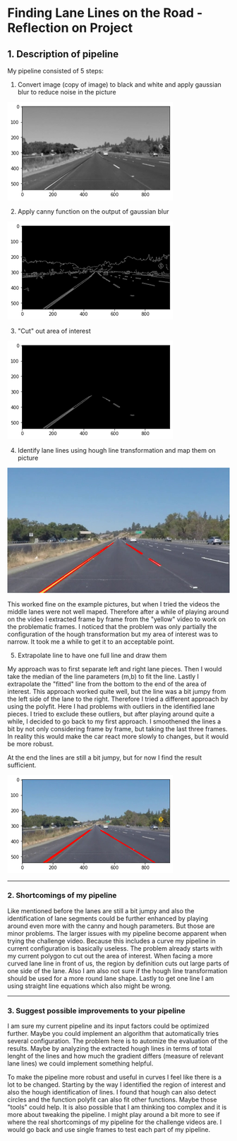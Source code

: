 # **Finding Lane Lines on the Road - Reflection on Project**

[Gray_with_Gauss]: ./test_videos_output/gray_with_gauss.png
[canny]: ./test_videos_output/canny.png
[area_of_interest]: ./test_videos_output/area_of_interest.png
[final]: ./test_images/final.png
[lane_markers]: ./test_videos_output/line_markings.jpg


## 1. Description of pipeline

My pipeline consisted of 5 steps:

1. Convert image (copy of image) to black and white and apply gaussian blur to reduce noise in the picture

![Gray with gauss][Gray_with_Gauss]

2. Apply canny function on the output of gaussian blur

![canny][canny]

3. "Cut" out area of interest

![area of interest][area_of_interest]

4. Identify lane lines using hough line transformation and map them on picture

![lane markers][lane_markers]

This worked fine on the example pictures, but when I tried the videos the middle lanes were not well maped. Therefore after a while of playing around on the video I extracted frame by frame from the "yellow" video to work on the problematic frames. I noticed that the problem was only partially the configuration of the hough transformation but my area of interest was to narrow. It took me a while to get it to an acceptable point.

5. Extrapolate line to have one full line and draw them

My approach was to first separate left and right lane pieces. Then I would take the median of the line parameters (m,b) to fit the line. Lastly I extrapolate the "fitted" line from the bottom to the end of the area of interest. This approach worked quite well, but the line was a bit jumpy from the left side of the lane to the right. Therefore I tried a different approach by using the polyfit. Here I had problems with outliers in the identified lane pieces. I tried to exclude these outliers, but after playing around quite a while, I decided to go back to my first approach. I smoothened the lines a bit by not only considering frame by frame, but taking the last three frames. In reality this would make the car react more slowly to changes, but it would be more robust.

At the end the lines are still a bit jumpy, but for now I find the result sufficient.

![final_picture][final]

---
### 2. Shortcomings of my pipeline

Like mentioned before the lanes are still a bit jumpy and also the identification of lane segments could be further enhanced by playing around even more with the canny and hough parameters. But those are minor problems. The larger issues with my pipeline become apparent when trying the challenge video. Because this includes a curve my pipeline in current configuration is basically useless. The problem already starts with my current polygon to cut out the area of interest. When facing a more curved lane line in front of us, the region by definition cuts out large parts of one side of the lane. Also I am also not sure if the hough line transformation should be used for a more round lane shape. Lastly to get one line I am using straight line equations which also might be wrong.

---
### 3. Suggest possible improvements to your pipeline

I am sure my current pipeline and its input factors could be optimized further. Maybe you could implement an algorithm that automatically tries several configuration. The problem here is to automize the evaluation of the results. Maybe by analyzing the extracted hough lines in terms of total lenght of the lines and how much the gradient differs (measure of relevant lane lines) we could implement something helpful.

To make the pipeline more robust and useful in curves I feel like there is a lot to be changed. Starting by the way I identified the region of interest and also the hough identification of lines. I found that hough can also detect circles and the function polyfit can also fit other functions. Maybe those "tools" could help. It is also possible that I am thinking too  complex and it is more about tweaking the pipeline. I might play around a bit more to see if where the real shortcomings of my pipeline for the challenge videos are. I would go back and use single frames to test each part of my pipeline.
